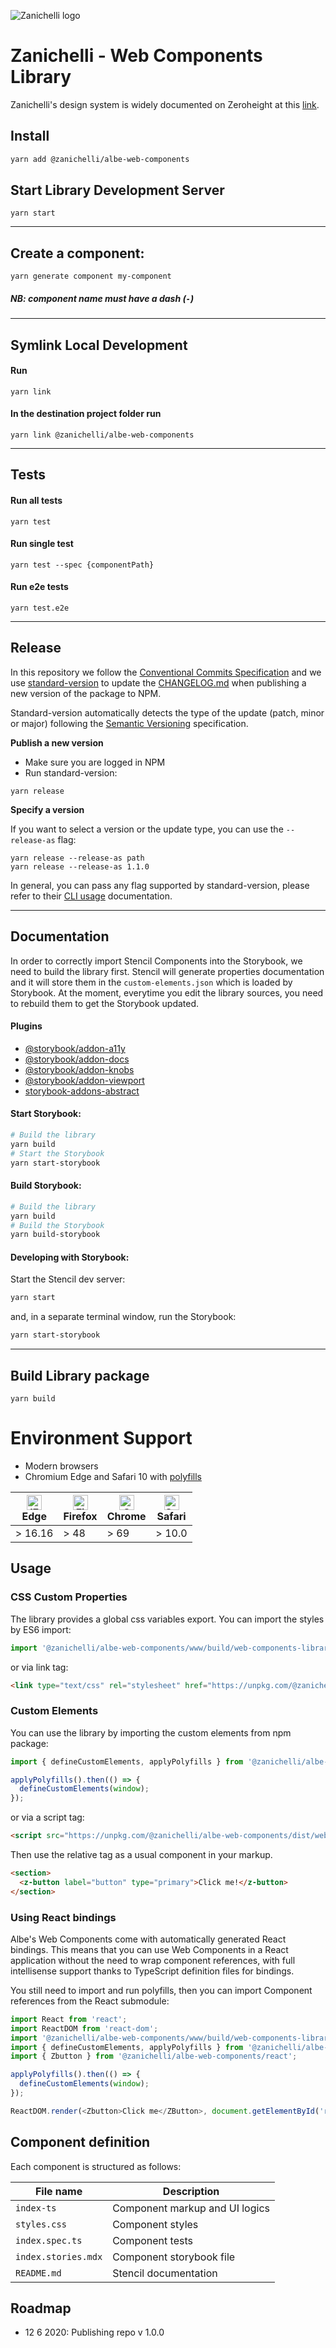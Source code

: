 ![Zanichelli logo](https://www.zanichelli.it/static/zanichelli/templates/zanichelli/_template_style/images/logo-print.png)

# Zanichelli - Web Components Library

Zanichelli's design system is widely documented on Zeroheight at this [link](https://zeroheight.com/485b31545).

## Install

```bash
yarn add @zanichelli/albe-web-components
```

## Start Library Development Server
```
yarn start
```

---

## Create a component:

```
yarn generate component my-component
```

##### NB: component name must have a dash (`-`)

----

## Symlink Local Development

#### Run

```
yarn link
```

#### In the destination project folder run

```
yarn link @zanichelli/albe-web-components
```

----

## Tests

#### Run all tests

```
yarn test
```

#### Run single test

```
yarn test --spec {componentPath}
```

#### Run e2e tests

```
yarn test.e2e
```

----

## Release

In this repository we follow the [Conventional Commits Specification](https://www.conventionalcommits.org/) and we use [standard-version](https://github.com/conventional-changelog/standard-version) to update the [CHANGELOG.md](./CHANGELOG.md) when publishing a new version of the package to NPM.

Standard-version automatically detects the type of the update (patch, minor or major) following the [Semantic Versioning](https://semver.org/) specification.

**Publish a new version**

* Make sure you are logged in NPM
* Run standard-version:

```
yarn release
```

**Specify a version**

If you want to select a version or the update type, you can use the `--release-as` flag:

```
yarn release --release-as path
yarn release --release-as 1.1.0
```

In general, you can pass any flag supported by standard-version, please refer to their [CLI usage](https://github.com/conventional-changelog/standard-version#cli-usage) documentation.

----

## Documentation

In order to correctly import Stencil Components into the Storybook, we need to build the library first. Stencil will generate properties documentation and it will store them in the `custom-elements.json` which is loaded by Storybook. At the moment, everytime you edit the library sources, you need to rebuild them to get the Storybook updated.

#### Plugins

* [@storybook/addon-a11y](https://www.npmjs.com/package/@storybook/addon-a11y)
* [@storybook/addon-docs](https://www.npmjs.com/package/@storybook/addon-docs)
* [@storybook/addon-knobs](https://www.npmjs.com/package/@storybook/addon-knobs)
* [@storybook/addon-viewport](https://www.npmjs.com/package/@storybook/addon-viewport)
* [storybook-addons-abstract](https://www.npmjs.com/package/storybook-addons-abstract)

#### Start Storybook:

```sh
# Build the library
yarn build
# Start the Storybook
yarn start-storybook
```

#### Build Storybook:

```sh
# Build the library
yarn build
# Build the Storybook
yarn build-storybook
```

#### Developing with Storybook:

Start the Stencil dev server:
```sh
yarn start
```

and, in a separate terminal window, run the Storybook:

```sh
yarn start-storybook
```

----

## Build Library package
```
yarn build
```

# Environment Support

- Modern browsers
- Chromium Edge and Safari 10 with [polyfills](https://stackoverflow.com/questions/57020976/polyfills-in-2019-for-ie11)

| [<img src="https://raw.githubusercontent.com/alrra/browser-logos/master/src/edge/edge_48x48.png" alt="IE / Edge" width="24px" height="24px" />](http://godban.github.io/browsers-support-badges/)<br> Edge | [<img src="https://raw.githubusercontent.com/alrra/browser-logos/master/src/firefox/firefox_48x48.png" alt="Firefox" width="24px" height="24px" />](http://godban.github.io/browsers-support-badges/)<br>Firefox | [<img src="https://raw.githubusercontent.com/alrra/browser-logos/master/src/chrome/chrome_48x48.png" alt="Chrome" width="24px" height="24px" />](http://godban.github.io/browsers-support-badges/)<br>Chrome | [<img src="https://raw.githubusercontent.com/alrra/browser-logos/master/src/safari/safari_48x48.png" alt="Safari" width="24px" height="24px" />](http://godban.github.io/browsers-support-badges/)<br>Safari |
| -------------------------------------------------------------------------------------------------------------------------------------------------------------------------------------------------------------- | ---------------------------------------------------------------------------------------------------------------------------------------------------------------------------------------------------------------- | ------------------------------------------------------------------------------------------------------------------------------------------------------------------------------------------------------------ | ------------------------------------------------------------------------------------------------------------------------------------------------------------------------------------------------------------ |
| > 16.16                                                                                                                                                                                                     | > 48                                                                                                                                                                                                            | > 69                                                                                                                                                                                                        | > 10.0                                                                                                                                                                                                        |

## Usage

### CSS Custom Properties

The library provides a global css variables export. You can import the styles by ES6 import:

```javascript
import '@zanichelli/albe-web-components/www/build/web-components-library.css';
```
or via link tag:

```html
<link type="text/css" rel="stylesheet" href="https://unpkg.com/@zanichelli/albe-web-components/www/build/web-components-library.css" />
```


### Custom Elements

You can use the library by importing the custom elements from npm package:

```javascript
import { defineCustomElements, applyPolyfills } from '@zanichelli/albe-web-components/loader';

applyPolyfills().then(() => {
  defineCustomElements(window);
});
```

or via a script tag:

```html
<script src="https://unpkg.com/@zanichelli/albe-web-components/dist/web-components-library/web-components-library.esm.js"></script> 
```

Then use the relative tag as a usual component in your markup.

```html
<section>
  <z-button label="button" type="primary">Click me!</z-button>
</section>
```

### Using React bindings

Albe's Web Components come with automatically generated React bindings. This means that you can use Web Components in a React application without the need to wrap component references, with full intellisense support thanks to TypeScript definition files for bindings.

You still need to import and run polyfills, then you can import Component references from the React submodule:

```javascript
import React from 'react';
import ReactDOM from 'react-dom';
import '@zanichelli/albe-web-components/www/build/web-components-library.css';
import { defineCustomElements, applyPolyfills } from '@zanichelli/albe-web-components/loader';
import { Zbutton } from '@zanichelli/albe-web-components/react';

applyPolyfills().then(() => {
  defineCustomElements(window);
});

ReactDOM.render(<Zbutton>Click me</ZButton>, document.getElementById('root'));
```

## Component definition

Each component is structured as follows:

| File name       | Description                    |
| --------------- | ------------------------------ |
| `index-ts`      | Component markup and UI logics |
| `styles.css`    | Component styles               |
| `index.spec.ts` | Component tests                |
| `index.stories.mdx` | Component storybook file                |
| `README.md`     | Stencil documentation          |

## Roadmap

- 12 6 2020: Publishing repo v 1.0.0


